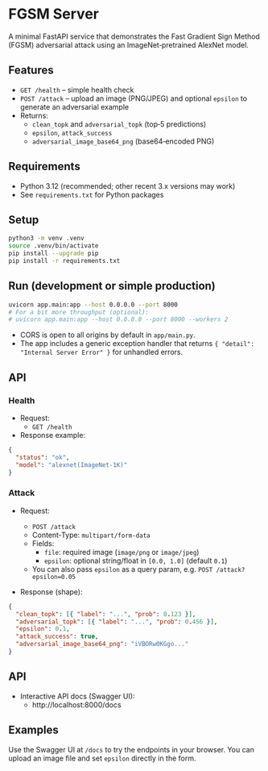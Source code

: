 # FGSM Server

A minimal FastAPI service that demonstrates the Fast Gradient Sign Method (FGSM) adversarial attack using an ImageNet‑pretrained AlexNet model.

## Features

- `GET /health` – simple health check
- `POST /attack` – upload an image (PNG/JPEG) and optional `epsilon` to generate an adversarial example
- Returns:
  - `clean_topk` and `adversarial_topk` (top‑5 predictions)
  - `epsilon`, `attack_success`
  - `adversarial_image_base64_png` (base64‑encoded PNG)

## Requirements

- Python 3.12 (recommended; other recent 3.x versions may work)
- See `requirements.txt` for Python packages

## Setup

```bash
python3 -m venv .venv
source .venv/bin/activate
pip install --upgrade pip
pip install -r requirements.txt
```

## Run (development or simple production)

```bash
uvicorn app.main:app --host 0.0.0.0 --port 8000
# For a bit more throughput (optional):
# uvicorn app.main:app --host 0.0.0.0 --port 8000 --workers 2
```

- CORS is open to all origins by default in `app/main.py`.
- The app includes a generic exception handler that returns `{ "detail": "Internal Server Error" }` for unhandled errors.

## API

### Health

- Request:
  - `GET /health`
- Response example:

```json
{
  "status": "ok",
  "model": "alexnet(ImageNet-1K)"
}
```

### Attack

- Request:

  - `POST /attack`
  - Content‑Type: `multipart/form-data`
  - Fields:
    - `file`: required image (`image/png` or `image/jpeg`)
    - `epsilon`: optional string/float in `[0.0, 1.0]` (default `0.1`)
  - You can also pass `epsilon` as a query param, e.g. `POST /attack?epsilon=0.05`

- Response (shape):

```json
{
  "clean_topk": [{ "label": "...", "prob": 0.123 }],
  "adversarial_topk": [{ "label": "...", "prob": 0.456 }],
  "epsilon": 0.1,
  "attack_success": true,
  "adversarial_image_base64_png": "iVBORw0KGgo..."
}
```

## API

- Interactive API docs (Swagger UI):
  - http://localhost:8000/docs

## Examples

Use the Swagger UI at `/docs` to try the endpoints in your browser. You can upload an image file and set `epsilon` directly in the form.
